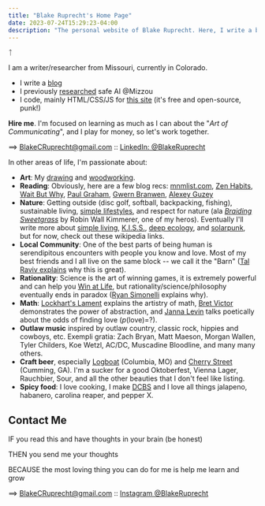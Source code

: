 ```yaml
---
title: "Blake Ruprecht's Home Page"
date: 2023-07-24T15:29:23-04:00
description: "The personal website of Blake Ruprecht. Here, I write a blog, showcase my safe artificial intelligence research, display some ink drawings and woodworking, and generally give the web information about me."
---
```


&#x16CF;

I am a writer/researcher from Missouri, currently in Colorado.
- I write a [blog](/blog)
- I previously [researched](/research) safe AI @Mizzou
- I code, mainly HTML/CSS/JS for [this site](https://github.com/blakeruprecht/blakeruprecht.github.io) (it's free and open-source, punk!)

**Hire me**. I'm focused on learning as much as I can about the "*Art of Communicating*", and I play for money, so let's work together.

==> [BlakeCRuprecht@gmail.com](mailto:blakecruprecht@gmail.com) :: [LinkedIn: @BlakeRuprecht](https://linkedin.com/in/blakeruprecht)

In other areas of life, I'm passionate about:
- **Art**: My [drawing](/drawing) and [woodworking](/woodwork).
- **Reading**: Obviously, here are a few blog recs: [mnmlist.com](https://mnmlist.com), [Zen Habits](https://zenhabits.com), [Wait But Why](https://waitbutwhy.com), [Paul Graham](https://paulgraham.com), [Gwern Branwen](https://gwern.net), [Alexey Guzey](https://guzey.com/)
- **Nature**: Getting outside (disc golf, softball, backpacking, fishing), sustainable living, [simple lifestyles](https://mnmlist.com/brew/), and respect for nature (ala [*Braiding Sweetgrass*](https://www.robinwallkimmerer.com/books) by Robin Wall Kimmerer, one of my heros). Eventually I'll write more about [simple living](https://en.wikipedia.org/wiki/Simple_living), [K.I.S.S.](https://en.wikipedia.org/wiki/KISS_principle), [deep ecology](https://en.wikipedia.org/wiki/Deep_ecology), and [solarpunk](https://en.wikipedia.org/wiki/Solarpunk), but for now, check out these wikipedia links.
- **Local Community**: One of the best parts of being human is serendipitous encounters with people you know and love. Most of my best friends and I all live on the same block -- we call it the "Barn" ([Tal Raviv explains](https://speakerdeck.com/talraviv/more-constraints-please) why this is great).
- **Rationality**: Science is the art of winning games, it is extremely powerful and can help you [Win at Life](https://www.lesswrong.com/tag/the-science-of-winning-at-life-sequence), but rationality/science/philosophy eventually ends in paradox ([Ryan Simonelli](https://absoluteirony.wordpress.com/wp-content/uploads/2014/09/talking-in-circles-20161.pdf) explains why).
- **Math**: [Lockhart's Lament](/https://worrydream.com/refs/Lockhart_2002_-_A_Mathematician's_Lament.pdf) explains the artistry of math, [Bret Victor](https://worrydream.com/LadderOfAbstraction/) demonstrates the power of abstraction, and [Janna Levin](https://www.themarginalian.org/2016/08/16/life-on-a-mobius-janna-levin-moth/) talks poetically about the odds of finding love (*p*(love)=?).
- **Outlaw music** inspired by outlaw country, classic rock, hippies and cowboys, etc. Exempli gratia: Zach Bryan, Matt Maeson, Morgan Wallen, Tyler Childers, Koe Wetzl, AC/DC, Muscadine Bloodline, and many many others.
- **Craft beer**, especially [Logboat](https://www.logboatbrewing.com/) (Columbia, MO) and [Cherry Street](https://cherrystreetbrewing.com/) (Cumming, GA). I'm a sucker for a good Oktoberfest, Vienna Lager, Rauchbier, Sour, and all the other beauties that I don't feel like listing.
- **Spicy food**: I love cooking, I make [DCBS](/blog/dcbs) and I love all things jalapeno, habanero, carolina reaper, and pepper X.


## Contact Me
IF you read this and have thoughts in your brain (be honest)

THEN you send me your thoughts

BECAUSE the most loving thing you can do for me is help me learn and grow

==> [BlakeCRuprecht@gmail.com](mailto:blakecruprecht@gmail.com) :: [Instagram @BlakeRuprecht](https://instagram.com/blakeruprecht)
